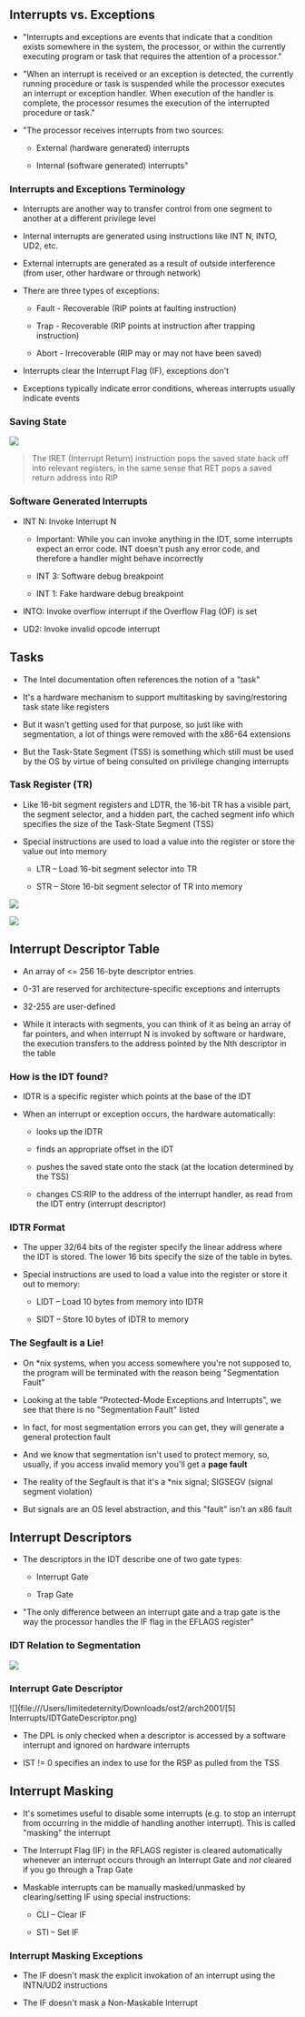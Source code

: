 ## Interrupts vs. Exceptions

* "Interrupts and exceptions are events that indicate that a condition exists somewhere in the system, the processor, or within the currently executing program or task that requires the attention of a processor."

* "When an interrupt is received or an exception is detected, the currently running procedure or task is suspended while the processor executes an interrupt or exception handler. When execution of the handler is complete, the processor resumes the execution of the interrupted procedure or task."

* "The processor receives interrupts from two sources:
  
  * External (hardware generated) interrupts
  
  * Internal (software generated) interrupts"

### Interrupts and Exceptions Terminology

* Interrupts are another way to transfer control from one segment to another at a different privilege level

* Internal interrupts are generated using instructions like INT N, INTO, UD2, etc.

* External interrupts are generated as a result of outside interference (from user, other hardware or through network)

* There are three types of exceptions:
  
  * Fault - Recoverable (RIP points at faulting instruction)
  
  * Trap - Recoverable (RIP points at instruction after trapping instruction)
  
  * Abort - Irrecoverable (RIP may or may not have been saved)

* Interrupts clear the Interrupt Flag (IF), exceptions don't

* Exceptions typically indicate error conditions, whereas interrupts usually indicate events

### Saving State

![](./StackUsage.png)

> The IRET (Interrupt Return) instruction pops the saved state back off into relevant registers, in the same sense that RET pops a saved return address into RIP

### Software Generated Interrupts

* INT N: Invoke Interrupt N
  
  * Important: While you can invoke anything in the IDT, some interrupts expect an error code. INT doesn't push any error code, and therefore a handler might behave incorrectly
  
  * INT 3: Software debug breakpoint
  
  * INT 1: Fake hardware debug breakpoint

* INTO: Invoke overflow interrupt if the Overflow Flag (OF) is set

* UD2: Invoke invalid opcode interrupt

## Tasks

* The Intel documentation often references the notion of a "task"

* It's a hardware mechanism to support multitasking by saving/restoring task state like registers

* But it wasn't getting used for that purpose, so just like with segmentation, a lot of things were removed with the x86-64 extensions

* But the Task-State Segment (TSS) is something which still must be used by the OS by virtue of being consulted on privilege changing interrupts

### Task Register (TR)

* Like 16-bit segment registers and LDTR, the 16-bit TR has a visible part, the segment selector, and a hidden part, the cached segment info which specifies the size of the Task-State Segment (TSS)

* Special instructions are used to load a value into the register or store the value out into memory
  
  * LTR – Load 16-bit segment selector into TR
  
  * STR – Store 16-bit segment selector of TR into memory

![](./TR.jpg)

![](./TSS.png)

## Interrupt Descriptor Table

* An array of <= 256 16-byte descriptor entries

* 0-31 are reserved for architecture-specific exceptions and interrupts

* 32-255 are user-defined

* While it interacts with segments, you can think of it as being an array of far pointers, and when interrupt N is invoked by software or hardware, the execution transfers to the address pointed by the Nth descriptor in the table

### How is the IDT found?

* IDTR is a specific register which points at the base of the IDT

* When an interrupt or exception occurs, the hardware automatically:
  
  * looks up the IDTR
  
  * finds an appropriate offset in the IDT
  
  * pushes the saved state onto the stack (at the location determined by the TSS)
  
  * changes CS:RIP to the address of the interrupt handler, as read from the IDT entry (interrupt descriptor)

### IDTR Format

* The upper 32/64 bits of the register specify the linear address where the IDT is stored. The lower 16 bits specify the size of the table in bytes.

* Special instructions are used to load a value into the register or store it out to memory:
  
  * LIDT – Load 10 bytes from memory into IDTR
  
  * SIDT – Store 10 bytes of IDTR to memory

### The Segfault is a Lie!

* On *nix systems, when you access somewhere you're not supposed to, the program will be terminated with the reason being "Segmentation Fault"

* Looking at the table "Protected-Mode Exceptions and Interrupts", we see that there is no "Segmentation Fault" listed

* In fact, for most segmentation errors you can get, they will generate a general protection fault

* And we know that segmentation isn't used to protect memory, so, usually, if you access invalid memory you'll get a **page fault**

* The reality of the Segfault is that it's a *nix signal; SIGSEGV (signal segment violation)

* But signals are an OS level abstraction, and this "fault" isn't an x86 fault

## Interrupt Descriptors

* The descriptors in the IDT describe one of two gate types:
  
  * Interrupt Gate
  
  * Trap Gate

* "The only difference between an interrupt gate and a trap gate is the way the processor handles the IF flag in the EFLAGS register"

### IDT Relation to Segmentation

![](./InterruptCall.png)

### Interrupt Gate Descriptor

![](file:///Users/limitedeternity/Downloads/ost2/arch2001/[5] Interrupts/IDTGateDescriptor.png)

* The DPL is only checked when a descriptor is accessed by a software interrupt and ignored on hardware interrupts

* IST != 0 specifies an index to use for the RSP as pulled from the TSS

## Interrupt Masking

* It's sometimes useful to disable some interrupts (e.g. to stop an interrupt from occurring in the middle of handling another interrupt). This is called "masking" the interrupt

* The Interrupt Flag (IF) in the RFLAGS register is cleared automatically whenever an interrupt occurs through an Interrupt Gate and *not* cleared if you go through a Trap Gate

* Maskable interrupts can be manually masked/unmasked by clearing/setting IF using special instructions:
  
  * CLI – Clear IF
  
  * STI – Set IF

### Interrupt Masking Exceptions

* The IF doesn't mask the explicit invokation of an interrupt using the INTN/UD2 instructions

* The IF doesn't mask a Non-Maskable Interrupt


